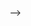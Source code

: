 <!-- ![ViewCount](http://bit.ly/longshilin-github-visits) -->

<!-- ## stay hungry, stay foolish -->

<!-- [![Anurag's github stats](https://github-readme-stats.vercel.app/api?username=longshilin&show_icons=true&hide=["contribs","issues"])](https://github.com/longshilin) -->
<!-- 
<table>
    <tr>
        <td colspan="2"><img src="https://github-profile-summary-cards.vercel.app/api/cards/profile-details?username=longshilin&theme=github" style="width: 100%"></td>    
    </tr>
    <tr>
  		 <td><img src='https://github-profile-summary-cards.vercel.app/api/cards/stats?username=longshilin' alt="Anurag's github stats" /></td> 
      	 <td><img src="https://github-profile-summary-cards.vercel.app/api/cards/most-commit-language?username=longshilin&theme=github" /></td>    
    </tr>
</table>

## Latest blog posts :pencil2:

<!-- BLOG-POST-LIST:START -->

<!-- BLOG-POST-LIST:END -->

-->

<!--
### Hi there 👋

**longshilin/longshilin** is a ✨ _special_ ✨ repository because its `README.md` (this file) appears on your GitHub profile.

Here are some ideas to get you started:

- 🔭 I’m currently working on ...
- 🌱 I’m currently learning ...
- 👯 I’m looking to collaborate on ...
- 🤔 I’m looking for help with ...
- 💬 Ask me about ...
- 📫 How to reach me: ...
- 😄 Pronouns: ...
- ⚡ Fun fact: ...
-->

<!--

![Anurag's github stats](https://github-readme-stats.vercel.app/api?username=anuraghazra&show_icons=true&title_color=fff&icon_color=79ff97&text_color=9f9f9f&bg_color=151515)(https://github.com/anuraghazra/github-readme-stats)

Options: &hide=["stars","prs","issues","contribs"]

&hide_border=true hide the border box if you don't like it :D
&line_height=30 control the line-height between text
&hide_rank=true hides the ranking

Ref: https://github.com/anuraghazra/github-readme-stats
-->
